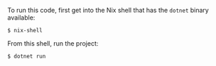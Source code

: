
To run this code, first get into the Nix shell that has the `dotnet` binary available:

```console
$ nix-shell
```

From this shell, run the project:

```console
$ dotnet run
```
